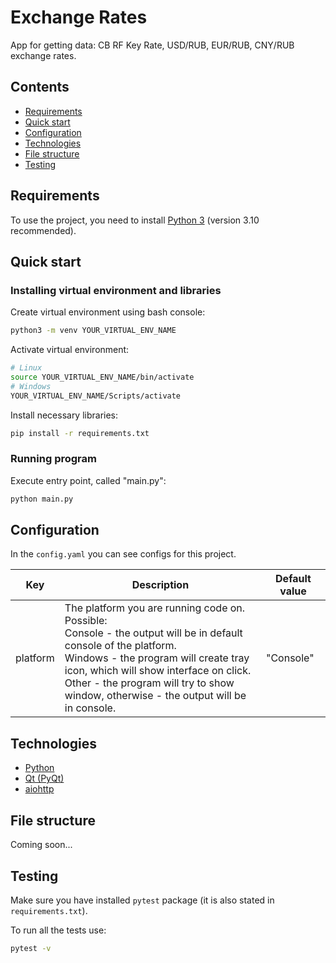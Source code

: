 # Exchange Rates

App for getting data: CB RF Key Rate, USD/RUB, EUR/RUB, CNY/RUB exchange rates.

## Contents

- [Requirements](#requirements)
- [Quick start](#quick-start)
- [Configuration](#configuration)
- [Technologies](#technologies)
- [File structure](#file-structure)
- [Testing](#testing)

## Requirements

To use the project, you need to install [Python 3](https://www.python.org/downloads/) (version 3.10 recommended).

## Quick start

### Installing virtual environment and libraries

Create virtual environment using bash console:

```bash
python3 -m venv YOUR_VIRTUAL_ENV_NAME
```

Activate virtual environment:

```bash
# Linux
source YOUR_VIRTUAL_ENV_NAME/bin/activate
# Windows
YOUR_VIRTUAL_ENV_NAME/Scripts/activate
```

Install necessary libraries:

```bash
pip install -r requirements.txt
```

### Running program

Execute entry point, called "main.py":

```bash
python main.py
```

## Configuration

In the `config.yaml` you can see configs for this project.

| Key      | Description                                                                                                                                                                                                                                                                                                    | Default value |
|----------|----------------------------------------------------------------------------------------------------------------------------------------------------------------------------------------------------------------------------------------------------------------------------------------------------------------|---------------|
| platform | The platform you are running code on.<br/> Possible: <br/> Console - the output will be in default console of the platform.<br/> Windows - the program will create tray icon, which will show interface on click.<br/> Other - the program will try to show window, otherwise - the output will be in console. | "Console"     |

## Technologies

- [Python](https://www.python.org/)
- [Qt (PyQt)](https://www.qt.io/)
- [aiohttp](https://docs.aiohttp.org/en/stable/)

## File structure

Coming soon...

## Testing

Make sure you have installed `pytest` package (it is also stated in `requirements.txt`).

To run all the tests use:

```bash
pytest -v
```